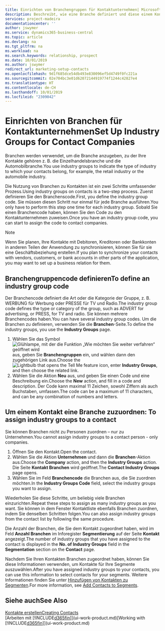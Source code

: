 ```yaml
---
title: Einrichten von Branchengruppen für Kontaktunternehmen| Microsoft Docs
description: Beschreibt, wie eine Branche definiert und diese einem Kontaktunternehmen, beispielsweise Einzelhandelsbranche, oder der Automobilindustrie zuweist.
services: project-madeira
documentationcenter: ''
author: jswymer
ms.service: dynamics365-business-central
ms.topic: article
ms.devlang: na
ms.tgt_pltfrm: na
ms.workload: na
ms.search.keywords: relationship, prospect
ms.date: 10/01/2019
ms.author: jswymer
redirect_url: marketing-setup-contacts
ms.openlocfilehash: 9d1f685dce54db493e830096ef5d4749f0fc221a
ms.sourcegitcommit: 02e704bc3e01d62072144919774f1244c42827e4
ms.translationtype: HT
ms.contentlocale: de-CH
ms.lasthandoff: 10/01/2019
ms.locfileid: "2309042"
---
```

# <a name="set-up-industry-groups-for-contact-companies"></a><span data-ttu-id="580a7-103">Einrichten von Branchen für Kontaktunternehmen</span><span class="sxs-lookup"><span data-stu-id="580a7-103">Set Up Industry Groups for Contact Companies</span></span>
<span data-ttu-id="580a7-104">Branchen werden verwendet, um die Branche anzugeben, zu der Ihre Kontakte gehören z. B. die Einzelhandelsbranche und die Automobilbranche.</span><span class="sxs-lookup"><span data-stu-id="580a7-104">You use industry groups to indicate the type of industry to which your contacts belong, for example, the retail industry or the automobile industry.</span></span>

<span data-ttu-id="580a7-105">Die Nutzung von Branchen zu Kontakten ist ein zwei Schritte umfassender Prozess.</span><span class="sxs-lookup"><span data-stu-id="580a7-105">Using industry groups on contacts is a two-step process.</span></span> <span data-ttu-id="580a7-106">Zuerst definieren Sie den Branchenscode.</span><span class="sxs-lookup"><span data-stu-id="580a7-106">First, you define the industry group code.</span></span> <span data-ttu-id="580a7-107">Sie müssen diesen Schritt nur einmal für jede Branche ausführen.</span><span class="sxs-lookup"><span data-stu-id="580a7-107">You only have to perform this step one time for each industry group.</span></span> <span data-ttu-id="580a7-108">Sobald Sie einen Branchencode haben, können Sie den Code zu den Kontaktunternehmen zuweisen.</span><span class="sxs-lookup"><span data-stu-id="580a7-108">Once you have an industry group code, you can start to assign the code to contact companies.</span></span>

> [!NOTE]  
>   <span data-ttu-id="580a7-109">Wenn Sie planen, Ihre Kontakte mit Debitoren, Kreditoren oder Bankkonten in anderen Teilen der Anwendung zu synchronisieren, können Sie für sie eine Geschäftsbeziehung erstellen.</span><span class="sxs-lookup"><span data-stu-id="580a7-109">If you plan to synchronize your contacts with vendors, customers, or bank accounts in other parts of the application, you may want to set up a business relation for them.</span></span>

## <a name="to-define-an-industry-group-code"></a><span data-ttu-id="580a7-110">Branchengruppencode definieren</span><span class="sxs-lookup"><span data-stu-id="580a7-110">To define an industry group code</span></span>
<span data-ttu-id="580a7-111">Der Branchencode definiert die Art oder die Kategorie der Gruppe, z. B. WERBUNG für Werbung oder PRESSE für TV und Radio.</span><span class="sxs-lookup"><span data-stu-id="580a7-111">The industry group code defines the type or category of the group, such as ADVERT for advertising, or PRESS, for TV and radio.</span></span> <span data-ttu-id="580a7-112">Sie können mehrere Branchencodes haben.</span><span class="sxs-lookup"><span data-stu-id="580a7-112">You can have several industry group codes.</span></span> <span data-ttu-id="580a7-113">Um die Branchen zu definieren, verwenden Sie die **Branchen**-Seite.</span><span class="sxs-lookup"><span data-stu-id="580a7-113">To define the industry groups, you use the **Industry Groups** page.</span></span>

1. <span data-ttu-id="580a7-114">Wählen Sie das Symbol ![Glühlampe, mit der die Funktion „Wie möchten Sie weiter verfahren“ geöffnet wird](media/ui-search/search_small.png "Wie möchten Sie weiter verfahren?") aus, geben Sie **Branchengruppen** ein, und wählen dann den zugehörigen Link aus.</span><span class="sxs-lookup"><span data-stu-id="580a7-114">Choose the ![Lightbulb that opens the Tell Me feature](media/ui-search/search_small.png "Tell me what you want to do") icon, enter **Industry Groups**, and then choose the related link.</span></span>
2. <span data-ttu-id="580a7-115">Wählen Sie die Aktion **Neu** aus, und geben Sie einen Code und eine Beschreibung ein.</span><span class="sxs-lookup"><span data-stu-id="580a7-115">Choose the **New** action, and fill in a code and description.</span></span> <span data-ttu-id="580a7-116">Der Code kann maximal 11 Zeichen, sowohl Ziffern als auch Buchstaben, umfassen.</span><span class="sxs-lookup"><span data-stu-id="580a7-116">The code can be a maximum of 11 characters, and can be any combination of numbers and letters.</span></span>

## <span data-ttu-id="580a7-117"><a name="AssignIndustryGroupContact">Um einem Kontakt eine Branche zuzuordnen:</a></span><span class="sxs-lookup"><span data-stu-id="580a7-117"><a name="AssignIndustryGroupContact"></a> To assign industry groups to a contact</span></span>
<span data-ttu-id="580a7-118">Sie können Branchen nicht zu Personen zuordnen – nur zu Unternehmen.</span><span class="sxs-lookup"><span data-stu-id="580a7-118">You cannot assign industry groups to a contact person - only companies.</span></span>

1. <span data-ttu-id="580a7-119">Öffnen Sie den Kontakt.</span><span class="sxs-lookup"><span data-stu-id="580a7-119">Open the contact.</span></span>
2. <span data-ttu-id="580a7-120">Wählen Sie die Aktion **Unternehmen** und dann die **Branchen**-Aktion aus.</span><span class="sxs-lookup"><span data-stu-id="580a7-120">Choose the **Company** action, and then the **Industry Groups** action.</span></span> <span data-ttu-id="580a7-121">Die Seite **Kontakt Branchen** wird geöffnet.</span><span class="sxs-lookup"><span data-stu-id="580a7-121">The **Contact Industry Groups** page opens.</span></span>
3. <span data-ttu-id="580a7-122">Wählen Sie im Feld **Branchencode** die Branchen aus, die Sie zuordnen möchten.</span><span class="sxs-lookup"><span data-stu-id="580a7-122">In the **Industry Groups Code** field, select the industry groups you want to assign.</span></span>

<span data-ttu-id="580a7-123">Wiederholen Sie diese Schritte, um beliebig viele Branchen einzurichten.</span><span class="sxs-lookup"><span data-stu-id="580a7-123">Repeat these steps to assign as many industry groups as you want.</span></span> <span data-ttu-id="580a7-124">Sie können in dem Fenster Kontaktliste ebenfalls Branchen zuordnen, indem Sie denselben Schritten folgen.</span><span class="sxs-lookup"><span data-stu-id="580a7-124">You can also assign industry groups from the contact list by following the same procedure.</span></span>

<span data-ttu-id="580a7-125">Die Anzahl der Branchen, die Sie dem Kontakt zugeordnet haben, wird im Feld **Anzahl Branchen** im Inforegister **Segmentierung** auf der Seite **Kontakt** angezeigt.</span><span class="sxs-lookup"><span data-stu-id="580a7-125">The number of industry groups that you have assigned to the contact is displayed in the **No. of Industry Groups** field in the **Segmentation** section on the **Contact** page.</span></span>

<span data-ttu-id="580a7-126">Nachdem Sie Ihren Kontakten Branchen zugeordnet haben, können Sie diese Informationen verwenden, um Kontakte für Ihre Segmente auszuwählen.</span><span class="sxs-lookup"><span data-stu-id="580a7-126">After you have assigned industry groups to your contacts, you can use this information to select contacts for your segments.</span></span> <span data-ttu-id="580a7-127">Weitere Informationen finden Sie unter [Hinzufügen von Kontakten zu Segmenten](marketing-add-contact-segment.md).</span><span class="sxs-lookup"><span data-stu-id="580a7-127">For more information, see [Add Contacts to Segments](marketing-add-contact-segment.md).</span></span>

## <a name="see-also"></a><span data-ttu-id="580a7-128">Siehe auch</span><span class="sxs-lookup"><span data-stu-id="580a7-128">See Also</span></span>
[<span data-ttu-id="580a7-129">Kontakte erstellen</span><span class="sxs-lookup"><span data-stu-id="580a7-129">Creating Contacts</span></span>](marketing-create-contact-companies.md)  
<span data-ttu-id="580a7-130">[Arbeiten mit [!INCLUDE[d365fin](includes/d365fin_md.md)]](ui-work-product.md)</span><span class="sxs-lookup"><span data-stu-id="580a7-130">[Working with [!INCLUDE[d365fin](includes/d365fin_md.md)]](ui-work-product.md)</span></span>

